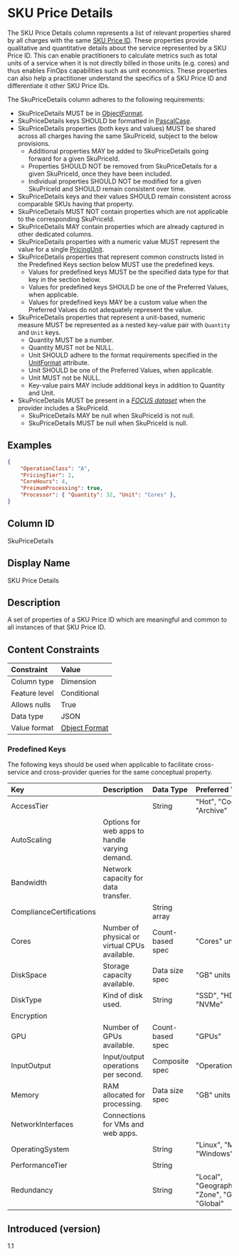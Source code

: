 # SKU Price Details

The SKU Price Details column represents a list of relevant properties shared by all charges with the same [SKU Price ID](#skupriceid). These properties provide qualitative and quantitative details about the service represented by a SKU Price ID. This can enable practitioners to calculate metrics such as total units of a service when it is not directly billed in those units (e.g. cores) and thus enables FinOps capabilities such as unit economics. These properties can also help a practitioner understand the specifics of a SKU Price ID and differentiate it other SKU Price IDs.

The SkuPriceDetails column adheres to the following requirements:

* SkuPriceDetails MUST be in [ObjectFormat](#objectformat).
* SkuPriceDetails keys SHOULD be formatted in [PascalCase](#glossary:pascalcase).
* SkuPriceDetails properties (both keys and values) MUST be shared across all charges having the same SkuPriceId, subject to the below provisions.
  * Additional properties MAY be added to SkuPriceDetails going forward for a given SkuPriceId.
  * Properties SHOULD NOT be removed from SkuPriceDetails for a given SkuPriceId, once they have been included.
  * Individual properties SHOULD NOT be modified for a given SkuPriceId and SHOULD remain consistent over time.
* SkuPriceDetails keys and their values SHOULD remain consistent across comparable SKUs having that property.
* SkuPriceDetails MUST NOT contain properties which are not applicable to the corresponding SkuPriceId.
* SkuPriceDetails MAY contain properties which are already captured in other dedicated columns.
* SkuPriceDetails properties with a numeric value MUST represent the value for a single [PricingUnit](#pricingunit).
* SkuPriceDetails properties that represent common constructs listed in the Predefined Keys section below MUST use the predefined keys.
  * Values for predefined keys MUST be the specified data type for that key in the section below.
  * Values for predefined keys SHOULD be one of the Preferred Values, when applicable.
  * Values for predefined keys MAY be a custom value when the Preferred Values do not adequately represent the value.
* SkuPriceDetails properties that represent a unit-based, numeric measure MUST be represented as a nested key-value pair with `Quantity` and `Unit` keys.
  * Quantity MUST be a number.
  * Quantity MUST not be NULL.
  * Unit SHOULD adhere to the format requirements specified in the [UnitFormat](#unitformat) attribute.
  * Unit SHOULD be one of the Preferred Values, when applicable.
  * Unit MUST not be NULL.
  * Key-value pairs MAY include additional keys in addition to Quantity and Unit.
* SkuPriceDetails MUST be present in a [*FOCUS dataset*](#glossary:FOCUS-dataset) when the provider includes a SkuPriceId.
  * SkuPriceDetails MAY be null when SkuPriceId is not null.
  * SkuPriceDetails MUST be null when SkuPriceId is null.

## Examples

```json
{
    "OperationClass": "A",
    "PricingTier": 2,
    "CoreHours": 4,
    "PreimumProcessing": true,
    "Processor": { "Quantity": 32, "Unit": "Cores" },
}
```

## Column ID

SkuPriceDetails

## Display Name

SKU Price Details

## Description

A set of properties of a SKU Price ID which are meaningful and common to all instances of that SKU Price ID.

## Content Constraints

| Constraint    | Value                          |
| :------------ | :----------------------------- |
| Column type   | Dimension                      |
| Feature level | Conditional                    |
| Allows nulls  | True                           |
| Data type     | JSON                           |
| Value format  | [Object Format](#objectformat) |

### Predefined Keys

The following keys should be used when applicable to facilitate cross-service and cross-provider queries for the same conceptual property.

| Key                      | Description                                    | Data Type        | Preferred Values                                   |
| :----------------------- | :--------------------------------------------- | :--------------- | :------------------------------------------------- |
| AccessTier               |                                                | String           | "Hot", "Cool", "Archive"                           |
| AutoScaling              | Options for web apps to handle varying demand. |                  |                                                    |
| Bandwidth                | Network capacity for data transfer.            |                  |                                                    |
| ComplianceCertifications |                                                | String array     |                                                    |
| Cores                    | Number of physical or virtual CPUs available.  | Count-based spec | "Cores" units                                      |
| DiskSpace                | Storage capacity available.                    | Data size spec   | "GB" units                                         |
| DiskType                 | Kind of disk used.                             | String           | "SSD", "HDD", "NVMe"                               |
| Encryption               |                                                |                  |                                                    |
| GPU                      | Number of GPUs available.                      | Count-based spec | "GPUs"                                             |
| InputOutput              | Input/output operations per second.            | Composite spec   | "Operations/Second"                                |
| Memory                   | RAM allocated for processing.                  | Data size spec   | "GB" units                                         |
| NetworkInterfaces        | Connections for VMs and web apps.              |                  |                                                    |
| OperatingSystem          |                                                | String           | "Linux", "MacOS", "Windows"                        |
| PerformanceTier          |                                                | String           |                                                    |
| Redundancy               |                                                | String           | "Local", "Geography", "Zone", "Geo-Zone", "Global" |

## Introduced (version)

1.1
